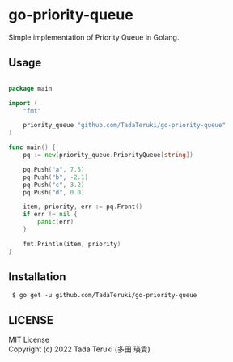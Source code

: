 # go-priority-queue
Simple implementation of Priority Queue in Golang.

## Usage

```go

package main

import (
	"fmt"

	priority_queue "github.com/TadaTeruki/go-priority-queue"
)

func main() {
	pq := new(priority_queue.PriorityQueue[string])

	pq.Push("a", 7.5)
	pq.Push("b", -2.1)
	pq.Push("c", 3.2)
	pq.Push("d", 0.0)

	item, priority, err := pq.Front()
	if err != nil {
		panic(err)
	}

	fmt.Println(item, priority)
}
```

## Installation

```
 $ go get -u github.com/TadaTeruki/go-priority-queue
```

## LICENSE

MIT License<br>
Copyright (c) 2022 Tada Teruki (多田 瑛貴)
